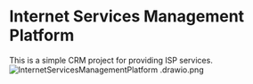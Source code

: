 # Internet Services Management Platform
This is a simple CRM project for providing ISP services.
![InternetServicesManagementPlatform .drawio.png](..%2F..%2F..%2FUsers%2FAdmin%2FDownloads%2FInternetServicesManagementPlatform%20.drawio.png)
